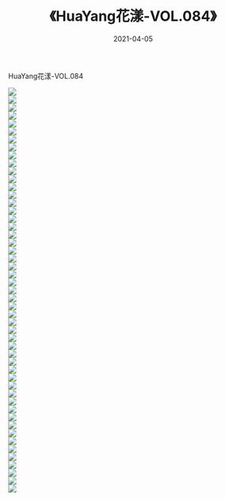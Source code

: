 ﻿---
layout: post
title:  《HuaYang花漾-VOL.084》
date:   2021-04-05
img: http://img.660000.xyz/Sharelink/网络美图/2021/HuaYang花漾-VOL.084/000.jpg
categories: [美女, 清纯, 唯美]
---

HuaYang花漾-VOL.084

  ![](http://img.660000.xyz/Sharelink/网络美图/2021/HuaYang花漾-VOL.084/001.jpg) <br> ![](http://img.660000.xyz/Sharelink/网络美图/2021/HuaYang花漾-VOL.084/002.jpg) <br> ![](http://img.660000.xyz/Sharelink/网络美图/2021/HuaYang花漾-VOL.084/003.jpg) <br> ![](http://img.660000.xyz/Sharelink/网络美图/2021/HuaYang花漾-VOL.084/004.jpg) <br> ![](http://img.660000.xyz/Sharelink/网络美图/2021/HuaYang花漾-VOL.084/005.jpg) <br> ![](http://img.660000.xyz/Sharelink/网络美图/2021/HuaYang花漾-VOL.084/006.jpg) <br> ![](http://img.660000.xyz/Sharelink/网络美图/2021/HuaYang花漾-VOL.084/007.jpg) <br> ![](http://img.660000.xyz/Sharelink/网络美图/2021/HuaYang花漾-VOL.084/008.jpg) <br> ![](http://img.660000.xyz/Sharelink/网络美图/2021/HuaYang花漾-VOL.084/009.jpg) <br> ![](http://img.660000.xyz/Sharelink/网络美图/2021/HuaYang花漾-VOL.084/010.jpg) <br> ![](http://img.660000.xyz/Sharelink/网络美图/2021/HuaYang花漾-VOL.084/011.jpg) <br> ![](http://img.660000.xyz/Sharelink/网络美图/2021/HuaYang花漾-VOL.084/012.jpg) <br> ![](http://img.660000.xyz/Sharelink/网络美图/2021/HuaYang花漾-VOL.084/013.jpg) <br> ![](http://img.660000.xyz/Sharelink/网络美图/2021/HuaYang花漾-VOL.084/014.jpg) <br> ![](http://img.660000.xyz/Sharelink/网络美图/2021/HuaYang花漾-VOL.084/015.jpg) <br> ![](http://img.660000.xyz/Sharelink/网络美图/2021/HuaYang花漾-VOL.084/016.jpg) <br> ![](http://img.660000.xyz/Sharelink/网络美图/2021/HuaYang花漾-VOL.084/017.jpg) <br> ![](http://img.660000.xyz/Sharelink/网络美图/2021/HuaYang花漾-VOL.084/018.jpg) <br> ![](http://img.660000.xyz/Sharelink/网络美图/2021/HuaYang花漾-VOL.084/019.jpg) <br> ![](http://img.660000.xyz/Sharelink/网络美图/2021/HuaYang花漾-VOL.084/020.jpg) <br> ![](http://img.660000.xyz/Sharelink/网络美图/2021/HuaYang花漾-VOL.084/021.jpg) <br> ![](http://img.660000.xyz/Sharelink/网络美图/2021/HuaYang花漾-VOL.084/022.jpg) <br> ![](http://img.660000.xyz/Sharelink/网络美图/2021/HuaYang花漾-VOL.084/023.jpg) <br> ![](http://img.660000.xyz/Sharelink/网络美图/2021/HuaYang花漾-VOL.084/024.jpg) <br> ![](http://img.660000.xyz/Sharelink/网络美图/2021/HuaYang花漾-VOL.084/025.jpg) <br> ![](http://img.660000.xyz/Sharelink/网络美图/2021/HuaYang花漾-VOL.084/026.jpg) <br> ![](http://img.660000.xyz/Sharelink/网络美图/2021/HuaYang花漾-VOL.084/027.jpg) <br> ![](http://img.660000.xyz/Sharelink/网络美图/2021/HuaYang花漾-VOL.084/028.jpg) <br> ![](http://img.660000.xyz/Sharelink/网络美图/2021/HuaYang花漾-VOL.084/029.jpg) <br> ![](http://img.660000.xyz/Sharelink/网络美图/2021/HuaYang花漾-VOL.084/030.jpg) <br> ![](http://img.660000.xyz/Sharelink/网络美图/2021/HuaYang花漾-VOL.084/031.jpg) <br> ![](http://img.660000.xyz/Sharelink/网络美图/2021/HuaYang花漾-VOL.084/032.jpg) <br> ![](http://img.660000.xyz/Sharelink/网络美图/2021/HuaYang花漾-VOL.084/033.jpg) <br> ![](http://img.660000.xyz/Sharelink/网络美图/2021/HuaYang花漾-VOL.084/034.jpg) <br> ![](http://img.660000.xyz/Sharelink/网络美图/2021/HuaYang花漾-VOL.084/035.jpg) <br> ![](http://img.660000.xyz/Sharelink/网络美图/2021/HuaYang花漾-VOL.084/036.jpg) <br> ![](http://img.660000.xyz/Sharelink/网络美图/2021/HuaYang花漾-VOL.084/037.jpg) <br> ![](http://img.660000.xyz/Sharelink/网络美图/2021/HuaYang花漾-VOL.084/038.jpg) <br> ![](http://img.660000.xyz/Sharelink/网络美图/2021/HuaYang花漾-VOL.084/039.jpg) <br> ![](http://img.660000.xyz/Sharelink/网络美图/2021/HuaYang花漾-VOL.084/040.jpg) <br> ![](http://img.660000.xyz/Sharelink/网络美图/2021/HuaYang花漾-VOL.084/041.jpg) <br> ![](http://img.660000.xyz/Sharelink/网络美图/2021/HuaYang花漾-VOL.084/042.jpg) <br> ![](http://img.660000.xyz/Sharelink/网络美图/2021/HuaYang花漾-VOL.084/043.jpg) <br> ![](http://img.660000.xyz/Sharelink/网络美图/2021/HuaYang花漾-VOL.084/044.jpg) <br> ![](http://img.660000.xyz/Sharelink/网络美图/2021/HuaYang花漾-VOL.084/045.jpg) <br> ![](http://img.660000.xyz/Sharelink/网络美图/2021/HuaYang花漾-VOL.084/046.jpg) <br> ![](http://img.660000.xyz/Sharelink/网络美图/2021/HuaYang花漾-VOL.084/047.jpg) <br> ![](http://img.660000.xyz/Sharelink/网络美图/2021/HuaYang花漾-VOL.084/048.jpg) <br> ![](http://img.660000.xyz/Sharelink/网络美图/2021/HuaYang花漾-VOL.084/049.jpg) <br> ![](http://img.660000.xyz/Sharelink/网络美图/2021/HuaYang花漾-VOL.084/050.jpg) <br> ![](http://img.660000.xyz/Sharelink/网络美图/2021/HuaYang花漾-VOL.084/051.jpg) <br>